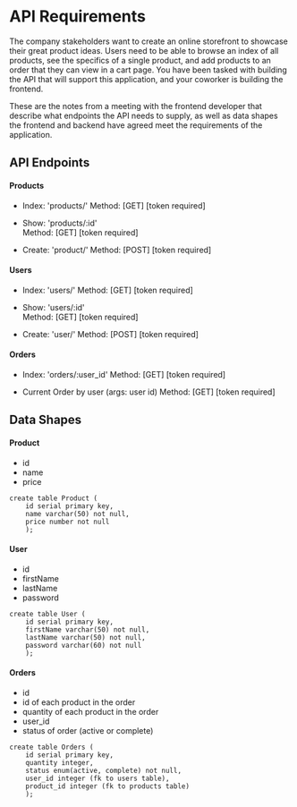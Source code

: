 # API Requirements
The company stakeholders want to create an online storefront to showcase their great product ideas. Users need to be able to browse an index of all products, see the specifics of a single product, and add products to an order that they can view in a cart page. You have been tasked with building the API that will support this application, and your coworker is building the frontend.

These are the notes from a meeting with the frontend developer that describe what endpoints the API needs to supply, as well as data shapes the frontend and backend have agreed meet the requirements of the application. 

## API Endpoints
#### Products

- Index: 'products/' 
Method: [GET]  [token required]

- Show: 'products/:id'   
Method: [GET]  [token required]

- Create: 'product/' 
Method: [POST]  [token required]


#### Users

- Index: 'users/' 
Method: [GET]  [token required]  

- Show: 'users/:id'   
Method: [GET]  [token required]

- Create: 'user/' 
Method: [POST]  [token required]
#### Orders
- Index: 'orders/:user_id' 
Method: [GET]  [token required]


- Current Order by user (args: user id)
Method: [GET]  [token required]

## Data Shapes
#### Product
-  id
- name
- price  

```
create table Product (
    id serial primary key,
    name varchar(50) not null,
    price number not null
    );

```

#### User
- id
- firstName
- lastName
- password

```
create table User (
    id serial primary key,
    firstName varchar(50) not null,
    lastName varchar(50) not null,
    password varchar(60) not null
    );

```
#### Orders
- id
- id of each product in the order
- quantity of each product in the order
- user_id
- status of order (active or complete)

```
create table Orders (
    id serial primary key,
    quantity integer,
    status enum(active, complete) not null,
    user_id integer (fk to users table),
    product_id integer (fk to products table)
    );
```
